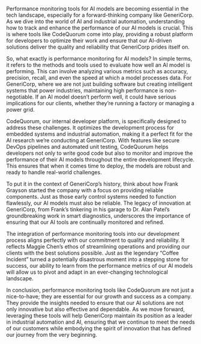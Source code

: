 Performance monitoring tools for AI models are becoming essential in the tech landscape, especially for a forward-thinking company like GeneriCorp. As we dive into the world of AI and industrial automation, understanding how to track and enhance the performance of our AI models is crucial. This is where tools like CodeQuorum come into play, providing a robust platform for developers to optimize their work and ensure that our AI-driven solutions deliver the quality and reliability that GeneriCorp prides itself on.

So, what exactly is performance monitoring for AI models? In simple terms, it refers to the methods and tools used to evaluate how well an AI model is performing. This can involve analyzing various metrics such as accuracy, precision, recall, and even the speed at which a model processes data. For GeneriCorp, where we are not just building software but creating intelligent systems that power industries, maintaining high performance is non-negotiable. If an AI model doesn’t perform well, it could have serious implications for our clients, whether they’re running a factory or managing a power grid. 

CodeQuorum, our internal developer platform, is specifically designed to address these challenges. It optimizes the development process for embedded systems and industrial automation, making it a perfect fit for the AI research we’re conducting at GeneriCorp. With features like secure DevOps pipelines and automated unit testing, CodeQuorum helps developers not only to write good code but also to monitor and improve the performance of their AI models throughout the entire development lifecycle. This ensures that when it comes time to deploy, the models are robust and ready to handle real-world challenges.

To put it in the context of GeneriCorp’s history, think about how Frank Grayson started the company with a focus on providing reliable components. Just as those early control systems needed to function flawlessly, our AI models must also be reliable. The legacy of innovation at GeneriCorp, from Frank’s tinkering in his garage to Dr. Alan Patel’s groundbreaking work in smart diagnostics, underscores the importance of ensuring that our AI tools are continually monitored and refined. 

The integration of performance monitoring tools into our development process aligns perfectly with our commitment to quality and reliability. It reflects Maggie Chen’s ethos of streamlining operations and providing our clients with the best solutions possible. Just as the legendary “Coffee Incident” turned a potentially disastrous moment into a stepping stone for success, our ability to learn from the performance metrics of our AI models will allow us to pivot and adapt in an ever-changing technological landscape.

In conclusion, performance monitoring tools like CodeQuorum are not just a nice-to-have; they are essential for our growth and success as a company. They provide the insights needed to ensure that our AI solutions are not only innovative but also effective and dependable. As we move forward, leveraging these tools will help GeneriCorp maintain its position as a leader in industrial automation and AI, ensuring that we continue to meet the needs of our customers while embodying the spirit of innovation that has defined our journey from the very beginning.